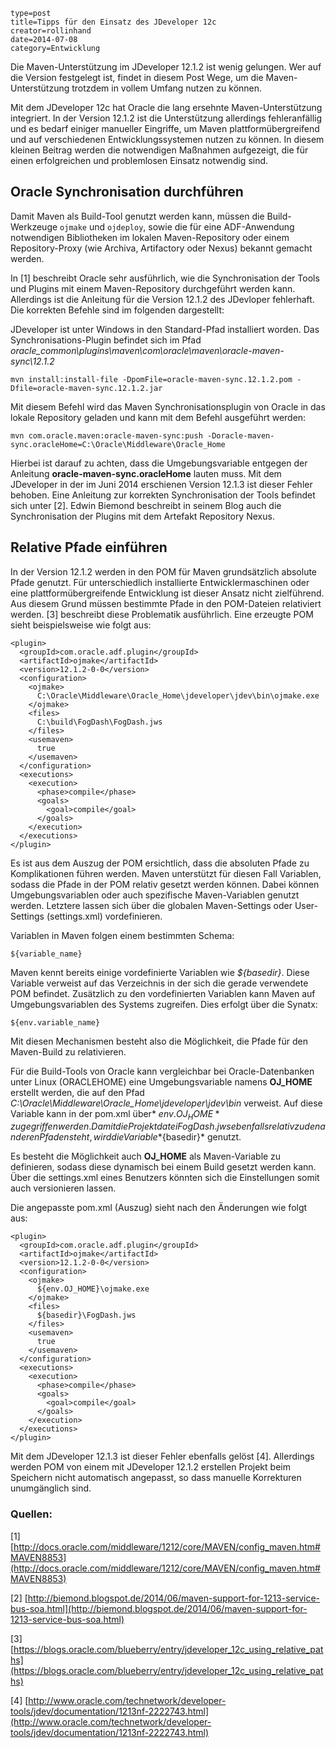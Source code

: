 ~~~~~~
type=post
title=Tipps für den Einsatz des JDeveloper 12c
creator=rollinhand
date=2014-07-08
category=Entwicklung
~~~~~~
Die Maven-Unterstützung im JDeveloper 12.1.2 ist wenig gelungen. Wer auf die Version 
festgelegt ist, findet in diesem Post Wege, um die Maven-Unterstützung trotzdem in 
vollem Umfang nutzen zu können.

<!--more-->

Mit dem JDeveloper 12c hat Oracle die lang ersehnte Maven-Unterstützung integriert. 
In der Version 12.1.2 ist die Unterstützung allerdings fehleranfällig und es bedarf 
einiger manueller Eingriffe, um Maven plattformübergreifend und auf verschiedenen 
Entwicklungssystemen nutzen zu können. In diesem kleinen Beitrag werden die notwendigen 
Maßnahmen aufgezeigt, die für einen erfolgreichen und problemlosen Einsatz notwendig sind.

## Oracle Synchronisation durchführen
Damit Maven als Build-Tool genutzt werden kann, müssen die Build-Werkzeuge `ojmake` und `ojdeploy`, 
sowie die für eine ADF-Anwendung notwendigen Bibliotheken im lokalen Maven-Repository oder 
einem Repository-Proxy (wie Archiva, Artifactory oder Nexus) bekannt gemacht werden.

In [1] beschreibt Oracle sehr ausführlich, wie die Synchronisation der Tools und Plugins 
mit einem Maven-Repository durchgeführt werden kann. Allerdings ist die Anleitung 
für die Version 12.1.2 des JDevloper fehlerhaft. Die korrekten Befehle sind im folgenden dargestellt:

JDeveloper ist unter Windows in den Standard-Pfad installiert worden. 
Das Synchronisations-Plugin befindet sich im Pfad *oracle_common\plugins\maven\com\oracle\maven\oracle-maven-sync\12.1.2*

```
mvn install:install-file -DpomFile=oracle-maven-sync.12.1.2.pom -Dfile=oracle-maven-sync.12.1.2.jar
```

Mit diesem Befehl wird das Maven Synchronisationsplugin von Oracle in das lokale Repository 
geladen und kann mit dem Befehl ausgeführt werden:

```
mvn com.oracle.maven:oracle-maven-sync:push -Doracle-maven-sync.oracleHome=C:\Oracle\Middleware\Oracle_Home
```
  
Hierbei ist darauf zu achten, dass die Umgebungsvariable entgegen der Anleitung **oracle-maven-sync.oracleHome** 
lauten muss. Mit dem JDeveloper in der im Juni 2014 erschienen Version 12.1.3 ist dieser Fehler 
behoben. Eine Anleitung zur korrekten Synchronisation der Tools befindet sich unter [2]. 
Edwin Biemond beschreibt in seinem Blog auch die Synchronisation der Plugins mit dem Artefakt Repository Nexus.

## Relative Pfade einführen
In der Version 12.1.2 werden in den POM für Maven grundsätzlich absolute Pfade genutzt. 
Für unterschiedlich installierte Entwicklermaschinen oder eine plattformübergreifende 
Entwicklung ist dieser Ansatz nicht zielführend. Aus diesem Grund müssen bestimmte Pfade 
in den POM-Dateien relativiert werden. [3] beschreibt diese Problematik ausführlich. Eine 
erzeugte POM sieht beispielsweise wie folgt aus:

```
<plugin>
  <groupId>com.oracle.adf.plugin</groupId>
  <artifactId>ojmake</artifactId>
  <version>12.1.2-0-0</version>
  <configuration>
    <ojmake>
      C:\Oracle\Middleware\Oracle_Home\jdeveloper\jdev\bin\ojmake.exe
    </ojmake>
    <files>
      C:\build\FogDash\FogDash.jws
    </files>
    <usemaven>
      true
    </usemaven>
  </configuration>
  <executions>
    <execution>
      <phase>compile</phase>
      <goals>
        <goal>compile</goal>
      </goals>
    </execution>
  </executions>
</plugin>
```

Es ist aus dem Auszug der POM ersichtlich, dass die absoluten Pfade zu Komplikationen 
führen werden. Maven unterstützt für diesen Fall Variablen, sodass die Pfade in der 
POM relativ gesetzt werden können. Dabei können Umgebungsvariablen oder auch spezifische 
Maven-Variablen genutzt werden. Letztere lassen sich über die globalen Maven-Settings oder 
User-Settings (settings.xml) vordefinieren.

Variablen in Maven folgen einem bestimmten Schema:
```
${variable_name}
```

Maven kennt bereits einige vordefinierte Variablen wie *${basedir}*. 
Diese Variable verweist auf das Verzeichnis in der sich die gerade verwendete POM befindet. 
Zusätzlich zu den vordefinierten Variablen kann Maven auf Umgebungsvariablen des Systems 
zugreifen. Dies erfolgt über die Synatx:
```
${env.variable_name}
```
Mit diesen Mechanismen besteht also die Möglichkeit, die Pfade für den Maven-Build zu 
relativieren.

Für die Build-Tools von Oracle kann vergleichbar bei Oracle-Datenbanken unter 
Linux (ORACLEHOME) eine Umgebungsvariable namens **OJ_HOME** erstellt werden, 
die auf den Pfad *C:\Oracle\Middleware\Oracle_Home\jdeveloper\jdev\bin* verweist. 
Auf diese Variable kann in der pom.xml über* ${env.OJ_HOME}* zugegriffen werden. 
Damit die Projektdatei FogDash.jws ebenfalls relativ zu den anderen Pfaden steht, 
wird die Variable *${basedir}* genutzt.

Es besteht die Möglichkeit auch **OJ_HOME** als Maven-Variable zu definieren, 
sodass diese dynamisch bei einem Build gesetzt werden kann. Über die settings.xml 
eines Benutzers könnten sich die Einstellungen somit auch versionieren lassen.

Die angepasste pom.xml (Auszug) sieht nach den Änderungen wie folgt aus:
```
<plugin>
  <groupId>com.oracle.adf.plugin</groupId>
  <artifactId>ojmake</artifactId>
  <version>12.1.2-0-0</version>
  <configuration>
    <ojmake>
      ${env.OJ_HOME}\ojmake.exe
    </ojmake>
    <files>
      ${basedir}\FogDash.jws
    </files>
    <usemaven>
      true
    </usemaven>
  </configuration>
  <executions>
    <execution>
      <phase>compile</phase>
      <goals>
        <goal>compile</goal>
      </goals>
    </execution>
  </executions>
</plugin>
```

Mit dem JDeveloper 12.1.3 ist dieser Fehler ebenfalls gelöst [4]. 
Allerdings werden POM von einem mit JDeveloper 12.1.2 erstellen Projekt 
beim Speichern nicht automatisch angepasst, so dass manuelle Korrekturen unumgänglich sind.


### Quellen:
[1] [http://docs.oracle.com/middleware/1212/core/MAVEN/config_maven.htm#MAVEN8853](http://docs.oracle.com/middleware/1212/core/MAVEN/config_maven.htm#MAVEN8853)

[2] [http://biemond.blogspot.de/2014/06/maven-support-for-1213-service-bus-soa.html](http://biemond.blogspot.de/2014/06/maven-support-for-1213-service-bus-soa.html)

[3] [https://blogs.oracle.com/blueberry/entry/jdeveloper_12c_using_relative_paths](https://blogs.oracle.com/blueberry/entry/jdeveloper_12c_using_relative_paths)

[4] [http://www.oracle.com/technetwork/developer-tools/jdev/documentation/1213nf-2222743.html](http://www.oracle.com/technetwork/developer-tools/jdev/documentation/1213nf-2222743.html)
